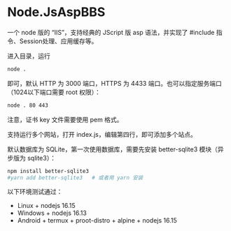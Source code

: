 # Node.JsAspBBS

一个 node 版的 “IIS”，支持经典的 JScript 版 asp 语法，并实现了 #include 指令、Session处理、应用缓存等。

进入目录，运行
``` bash
node .
```
即可，默认 HTTP 为 3000 端口，HTTPS 为 4433 端口。也可以指定服务端口（1024以下端口需要 root 权限）：
``` bash
node . 80 443
```
注意，证书 key 文件需要使用 pem 格式。

支持运行多个网站，打开 index.js，编辑第四行，即可添加多个站点。

默认数据库为 SQLite，第一次使用数据库，需要先安装 better-sqlite3 模块（异步版为 sqlite3）：
``` bash
npm install better-sqlite3
#yarn add better-sqlite3   # 或者用 yarn 安装
```

以下环境测试通过：
- Linux + nodejs 16.15
- Windows + nodejs 16.13
- Android + termux + proot-distro + alpine + nodejs 16.15
